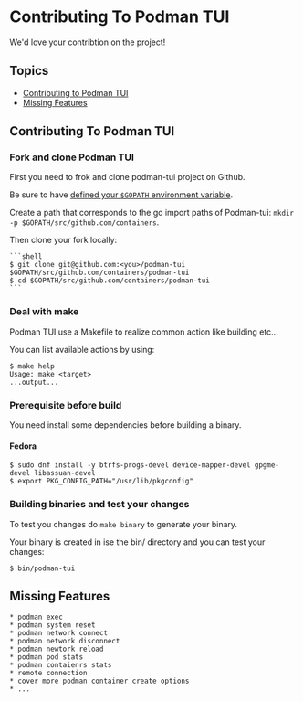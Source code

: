 # Contributing To Podman TUI
We'd love your contribtion on the project!

## Topics
* [Contributing to Podman TUI](#contributing-to-podman-tui)
* [Missing Features](#missing-features)

## Contributing To Podman TUI

### Fork and clone Podman TUI

First you need to frok and clone podman-tui project on Github.

Be sure to have [defined your `$GOPATH` environment variable](https://github.com/golang/go/wiki/GOPATH).

Create a path that corresponds to the go import paths of Podman-tui: `mkdir -p $GOPATH/src/github.com/containers`.

Then clone your fork locally:

    ```shell
    $ git clone git@github.com:<you>/podman-tui $GOPATH/src/github.com/containers/podman-tui
    $ cd $GOPATH/src/github.com/containers/podman-tui
    ```

### Deal with make

Podman TUI use a Makefile to realize common action like building etc...

You can list available actions by using:

```shell
$ make help
Usage: make <target>
...output...
```

### Prerequisite before build
You need install some dependencies before building a binary.

#### Fedora

  ```shell
  $ sudo dnf install -y btrfs-progs-devel device-mapper-devel gpgme-devel libassuan-devel
  $ export PKG_CONFIG_PATH="/usr/lib/pkgconfig"
  ```

### Building binaries and test your changes

To test you changes do `make binary` to generate your binary.

Your binary is created in ise the bin/ directory and you can test your changes:

```shell
$ bin/podman-tui
```

## Missing Features
```
* podman exec
* podman system reset
* podman network connect
* podman network disconnect
* podman newtork reload
* podman pod stats
* podman contaienrs stats
* remote connection
* cover more podman container create options 
* ... 

```
